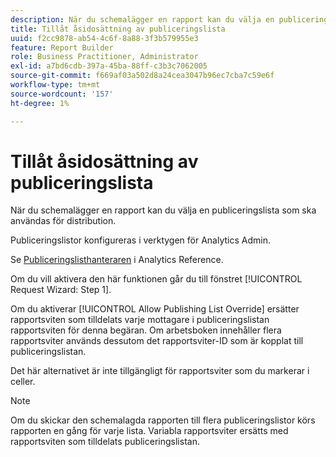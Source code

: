 ```yaml
---
description: När du schemalägger en rapport kan du välja en publiceringslista som ska användas för distribution.
title: Tillåt åsidosättning av publiceringslista
uuid: f2cc9878-ab54-4c6f-8a88-3f3b579955e3
feature: Report Builder
role: Business Practitioner, Administrator
exl-id: a7bd6cdb-397a-45ba-88ff-c3b3c7062005
source-git-commit: f669af03a502d8a24cea3047b96ec7cba7c59e6f
workflow-type: tm+mt
source-wordcount: '157'
ht-degree: 1%

---
```


# Tillåt åsidosättning av publiceringslista

När du schemalägger en rapport kan du välja en publiceringslista som ska användas för distribution.

Publiceringslistor konfigureras i verktygen för Analytics Admin.

Se [Publiceringslisthanteraren](https://experienceleague.adobe.com/docs/analytics/admin/admin-tools/publishing-list.html) i Analytics Reference.

Om du vill aktivera den här funktionen går du till fönstret [!UICONTROL Request Wizard: Step 1].

Om du aktiverar [!UICONTROL Allow Publishing List Override] ersätter rapportsviten som tilldelats varje mottagare i publiceringslistan rapportsviten för denna begäran. Om arbetsboken innehåller flera rapportsviter används dessutom det rapportsviter-ID som är kopplat till publiceringslistan.

Det här alternativet är inte tillgängligt för rapportsviter som du markerar i celler.

>[!NOTE]
>
>Om du skickar den schemalagda rapporten till flera publiceringslistor körs rapporten en gång för varje lista. Variabla rapportsviter ersätts med rapportsviten som tilldelats publiceringslistan.
